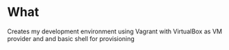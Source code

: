 # What
Creates my development environment using Vagrant with VirtualBox as VM provider and and basic shell for provisioning
